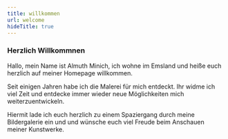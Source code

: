 ```yaml
---
title: willkommen
url: welcome
hideTitle: true
---
```


### Herzlich Willkommnen

Hallo, mein Name ist Almuth Minich, ich wohne im Emsland und heiße euch herzlich auf meiner Homepage willkommen.

Seit einigen Jahren habe ich die Malerei für mich entdeckt. Ihr widme ich viel Zeit und entdecke immer wieder neue Möglichkeiten mich weiterzuentwickeln. 

Hiermit lade ich euch herzlich zu einem Spaziergang durch meine Bildergalerie ein und und wünsche euch viel Freude beim Anschauen meiner Kunstwerke. 
